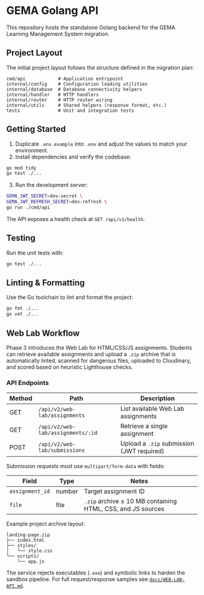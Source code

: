 # GEMA Golang API

This repository hosts the standalone Golang backend for the GEMA Learning Management System migration.

## Project Layout

The initial project layout follows the structure defined in the migration plan:

```
cmd/api            # Application entrypoint
internal/config    # Configuration loading utilities
internal/database  # Database connectivity helpers
internal/handler   # HTTP handlers
internal/router    # HTTP router wiring
internal/utils     # Shared helpers (response format, etc.)
tests              # Unit and integration tests
```

## Getting Started

1. Duplicate `.env.example` into `.env` and adjust the values to match your environment.
2. Install dependencies and verify the codebase:

```bash
go mod tidy
go test ./...
```

3. Run the development server:

```bash
GEMA_JWT_SECRET=dev-secret \
GEMA_JWT_REFRESH_SECRET=dev-refresh \
go run ./cmd/api
```

The API exposes a health check at `GET /api/v1/health`.

## Testing

Run the unit tests with:

```bash
go test ./...
```

## Linting & Formatting

Use the Go toolchain to lint and format the project:

```bash
go fmt ./...
go vet ./...
```

## Web Lab Workflow

Phase 3 introduces the Web Lab for HTML/CSS/JS assignments. Students can retrieve available assignments and upload a `.zip` archive that is automatically linted, scanned for dangerous files, uploaded to Cloudinary, and scored based on heuristic Lighthouse checks.

### API Endpoints

| Method | Path                               | Description                         |
|--------|------------------------------------|-------------------------------------|
| GET    | `/api/v2/web-lab/assignments`      | List available Web Lab assignments  |
| GET    | `/api/v2/web-lab/assignments/:id`  | Retrieve a single assignment        |
| POST   | `/api/v2/web-lab/submissions`      | Upload a `.zip` submission (JWT required) |

Submission requests must use `multipart/form-data` with fields:

| Field           | Type   | Notes                                                       |
|-----------------|--------|-------------------------------------------------------------|
| `assignment_id` | number | Target assignment ID                                        |
| `file`          | file   | `.zip` archive ≤ 10 MB containing HTML, CSS, and JS sources |

Example project archive layout:

```
landing-page.zip
├── index.html
├── styles/
│   └── style.css
└── scripts/
    └── app.js
```

The service rejects executables (`.exe`) and symbolic links to harden the sandbox pipeline. For full request/response samples see [`docs/WEB-LAB-API.md`](docs/WEB-LAB-API.md).

